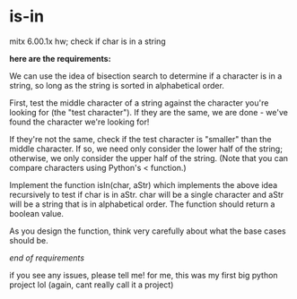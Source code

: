 # is-in
mitx 6.00.1x hw; check if char is in a string

**here are the requirements:**

We can use the idea of bisection search to determine if a character is in a string, so long as the string is sorted in alphabetical order.

First, test the middle character of a string against the character you're looking for (the "test character"). If they are the same, we are done - we've found the character we're looking for!

If they're not the same, check if the test character is "smaller" than the middle character. If so, we need only consider the lower half of the string; otherwise, we only consider the upper half of the string. (Note that you can compare characters using Python's < function.)

Implement the function isIn(char, aStr) which implements the above idea recursively to test if char is in aStr. char will be a single character and aStr will be a string that is in alphabetical order. The function should return a boolean value.

As you design the function, think very carefully about what the base cases should be.

*end of requirements*

if you see any issues, please tell me! for me, this was my first big python project lol (again, cant really call it a project)
